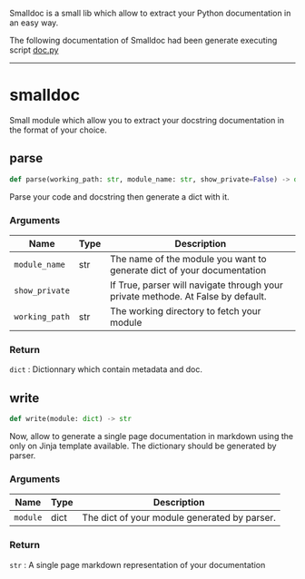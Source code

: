 Smalldoc is a small lib which allow to extract your Python documentation in an easy way.

The following documentation of Smalldoc had been generate executing script [doc.py](doc.py)

---
#  smalldoc

Small module which allow you to extract your docstring documentation in the format of your choice.

##  parse

```python
def parse(working_path: str, module_name: str, show_private=False) -> dict
```

Parse your code and  docstring then generate a dict with it.





###  Arguments

|Name|Type|Description|
|----|----|-----------|
| `module_name` | str| The name of the module you want to generate dict of your documentation |
| `show_private` | | If True, parser will navigate through your private methode. At False by default. |
| `working_path` | str| The working directory to fetch your module |
###  Return

`dict` : Dictionnary which contain metadata and doc.


##  write

```python
def write(module: dict) -> str
```

Now, allow to generate a single page documentation in markdown using the only on Jinja template available.
The dictionary should be generated by parser.



###  Arguments

|Name|Type|Description|
|----|----|-----------|
| `module` | dict| The dict of your module generated by parser. |
###  Return

`str` : A single page markdown representation of your documentation



